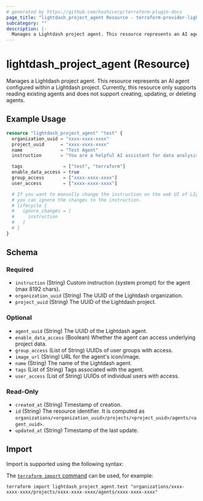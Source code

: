 ```yaml
---
# generated by https://github.com/hashicorp/terraform-plugin-docs
page_title: "lightdash_project_agent Resource - terraform-provider-lightdash"
subcategory: ""
description: |-
  Manages a Lightdash project agent. This resource represents an AI agent configured within a Lightdash project. Currently, this resource only supports reading existing agents and does not support creating, updating, or deleting agents.
---
```


# lightdash_project_agent (Resource)

Manages a Lightdash project agent. This resource represents an AI agent configured within a Lightdash project. Currently, this resource only supports reading existing agents and does not support creating, updating, or deleting agents.

## Example Usage

```terraform
resource "lightdash_project_agent" "test" {
  organization_uuid = "xxxx-xxxx-xxxx"
  project_uuid      = "xxxx-xxxx-xxxx"
  name              = "Test Agent"
  instruction       = "You are a helpful AI assistant for data analysis."

  tags               = ["test", "terraform"]
  enable_data_access = true
  group_access       = ["xxxx-xxxx-xxxx"]
  user_access        = ["xxxx-xxxx-xxxx"]

  # If you want to manually change the instruction on the web UI of LIghtdash,
  # you can ignore the changes to the instruction.
  # lifecycle {
  #   ignore_changes = [
  #     instruction
  #   ]
  # }
}
```

<!-- schema generated by tfplugindocs -->
## Schema

### Required

- `instruction` (String) Custom instruction (system prompt) for the agent (max 8192 chars).
- `organization_uuid` (String) The UUID of the Lightdash organization.
- `project_uuid` (String) The UUID of the Lightdash project.

### Optional

- `agent_uuid` (String) The UUID of the Lightdash agent.
- `enable_data_access` (Boolean) Whether the agent can access underlying project data.
- `group_access` (List of String) UUIDs of user groups with access.
- `image_url` (String) URL for the agent's icon/image.
- `name` (String) The name of the Lightdash agent.
- `tags` (List of String) Tags associated with the agent.
- `user_access` (List of String) UUIDs of individual users with access.

### Read-Only

- `created_at` (String) Timestamp of creation.
- `id` (String) The resource identifier. It is computed as `organizations/<organization_uuid>/projects/<project_uuid>/agents/<agent_uuid>`.
- `updated_at` (String) Timestamp of the last update.

## Import

Import is supported using the following syntax:

The [`terraform import` command](https://developer.hashicorp.com/terraform/cli/commands/import) can be used, for example:

```shell
terraform import lightdash_project_agent.test "organizations/xxxx-xxxx-xxxx/projects/xxxx-xxxx-xxxx/agents/xxxx-xxxx-xxxx"
```
